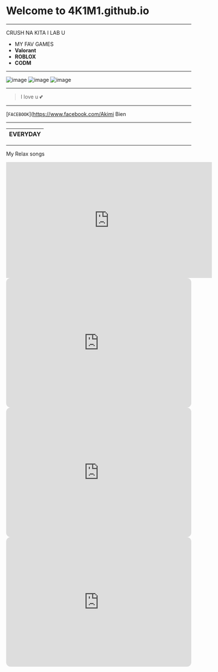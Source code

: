 # Welcome to 4K1M1.github.io
--- 
CRUSH NA KITA I LAB U
- MY FAV GAMES 
- **Valorant**
- **ROBLOX**
- **CODM**
---
![image](https://user-images.githubusercontent.com/118245641/202194945-f765f779-487d-4285-b47e-19aabfaba19f.png)
![image](https://user-images.githubusercontent.com/118245641/202194734-96e5ac50-a091-4639-be3e-3cc6fb408f88.png)
![image](https://user-images.githubusercontent.com/118245641/202194181-a2512465-64a9-48ba-a40f-03bc544cf837.png)

---

> I love u 💕

---

[`FACEBOOK`](https://www.facebook.com/Akimi Bien

---

|EVERYDAY|
|--------|

---
My Relax songs
<iframe width="560" height="315" src="https://www.youtube.com/embed/n5IPtfIewUY" title="YouTube video player" frameborder="0" allow="accelerometer; autoplay; clipboard-write; encrypted-media; gyroscope; picture-in-picture" allowfullscreen></iframe>

<iframe style="border-radius:12px" src="https://open.spotify.com/embed/track/152sJgmftB46Q6IsDTUDLN?utm_source=generator" width="100%" height="352" frameBorder="0" allowfullscreen="" allow="autoplay; clipboard-write; encrypted-media; fullscreen; picture-in-picture" loading="lazy"></iframe>

<iframe style="border-radius:12px" src="https://open.spotify.com/embed/track/3AJwUDP919kvQ9QcozQPxg?utm_source=generator" width="100%" height="352" frameBorder="0" allowfullscreen="" allow="autoplay; clipboard-write; encrypted-media; fullscreen; picture-in-picture" loading="lazy"></iframe>

<iframe style="border-radius:12px" src="https://open.spotify.com/embed/track/3113Ux2drXauSunVHSPLgD?utm_source=generator" width="100%" height="352" frameBorder="0" allowfullscreen="" allow="autoplay; clipboard-write; encrypted-media; fullscreen; picture-in-picture" loading="lazy"></iframe>
